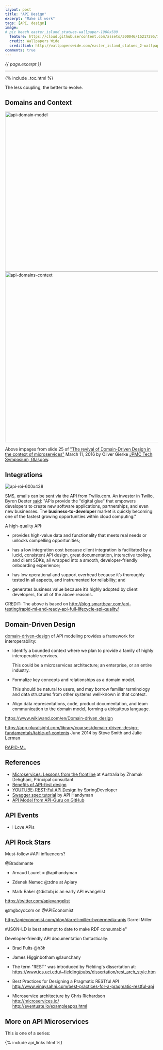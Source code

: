 ```yaml
---
layout: post
title: "API Design"
excerpt: "Make it work"
tags: [API, design]
image:
# pic beach easter_island_statues-wallpaper-1900x500 
  feature: https://cloud.githubusercontent.com/assets/300046/15217295/1da4a576-1818-11e6-9a2c-527ae637d5c5.jpg
  credit: Wallpapers Wide
  creditlink: http://wallpaperswide.com/easter_island_statues_2-wallpapers.html
comments: true
---
```

<i>{{ page.excerpt }}</i>
<hr />
{% include _toc.html %}

The less coupling, the better to evolve.

## Domains and Context

<img width="528" alt="api-domain-model" src="https://cloud.githubusercontent.com/assets/300046/15142196/3e09a6a8-1661-11e6-993a-88bae6ae3b40.png">

<img width="562" alt="api-domains-context" src="https://cloud.githubusercontent.com/assets/300046/15142205/46d06e70-1661-11e6-97e8-517201d7c505.png">

Above impages from slide 25 of
<a target="_blank" href="https://speakerdeck.com/olivergierke/the-revival-of-domain-driven-design-in-the-context-of-microservices?utm_content=buffer65874">
"The revival of Domain-Driven Design in the context of microservices"</a>
March 11, 2016
by Oliver Gierke
<a target="_blank" href="http://pivotal.io/event/jpmc-glasgow-tech-symposium">JPMC Tech Symposium, Glasgow</a>.




## Integrations #

![api-roi-600x438](https://cloud.githubusercontent.com/assets/300046/15142705/7f951a4c-1663-11e6-93ad-8104b7d29274.jpg)

SMS, emails can be sent via the API from Twilio.com.
An investor in Twilio, Byron Deeter <a href="http://venturebeat.com/2013/08/31/api-economy/">said</a>:
"APIs provide the "digital glue" that empowers developers to create new software applications,
partnerships, and even new businesses. The <strong>business-to-developer</strong> market is quickly becoming one
of the fastest growing opportunities within cloud computing."

A high-quality API:

* provides high-value data and functionality that meets real needs or unlocks compelling opportunities;

* has a low integration cost because client integration is facilitated by a lucid, consistent API design, great documentation, interactive tooling, and client SDKs, all wrapped into a smooth, developer-friendly onboarding experience;

* has low operational and support overhead because it’s thoroughly tested in all aspects, and instrumented for reliability; and

* generates business value because it’s highly adopted by client developers, for all of the above reasons.

CREDIT: The above is based on 
http://blog.smartbear.com/api-testing/rapid-ml-and-ready-api-full-lifecycle-api-quality/



## Domain-Driven Design

<a target="_blank" href="https://domainlanguage.com/ddd/">
domain-driven-design</a> 
of API modeling provides a framework for interoperability:

* Identify a bounded context where we plan to provide a family of highly interoperable services. 
   
   This could be a microservices architecture; an enterprise, or an entire industry.

* Formalize key concepts and relationships as a domain model. 

   This should be natural to users, and may borrow familiar terminology and data structures from other systems well-known in that context.

* Align data representations, code, product documentation, and team communication to the domain model, forming a ubiquitous language.

https://www.wikiwand.com/en/Domain-driven_design

https://app.pluralsight.com/library/courses/domain-driven-design-fundamentals/table-of-contents
	June 2014
	by Steve Smith and Julie Lerman

<a target="_blank" href="http://rapid-api.org/rapid-ml">
RAPID-ML</a>


## References

* <a target="_blank" href="https://www.thoughtworks.com/insights/blog/microservices-lessons-frontline/">
    Microservices: Lessons from the frontline</a>
	at Australia
	by Zhamak Dehghani, Principal consultant


* <a target="_blank" href="http://www.smartfile.com/blog/3-benefits-of-api-first-design/">
   Benefits of API-first design</a>

* <a target="_blank" href="https://www.youtube.com/watch?v=oG2rotiGr90/">
	YOUTUBE: REST-Ful API Design</a>
	by SpringDeveloper 

* <a target="_blank" href="http://apihandyman.io/writing-openapi-swagger-specification-tutorial-part-1-introduction/">
   Swagger spec tutorial</a>
   by API Handyman

* <a target="_blank" href="https://github.com/APIs-guru/api-models#existing-integrations">
   API Model from API-Guru on GitHub</a>

## API Events

* I Love APIs


## API Rock Stars

Must-follow #API influencers? 

@Bradamante 

* Arnaud Lauret = @apihandyman 

* Zdenek Nemec @zdne at Apiary

* Mark Baker @distobj is an early API evangelist

https://twitter.com/apievangelist

@mgboydcom on @APIEconomist

http://apieconomist.com/blog/darrel-miller-hypermedia-apis
	Darrel Miller

   #JSON-LD is best attempt to date to make RDF consumable"

Developer-friendly API documentation fantastically:

* Brad Fults @h3h 

* James Higginbotham @launchany

* The term "REST" was introduced by Fielding's dissertation at:<br />
   https://www.ics.uci.edu/~fielding/pubs/dissertation/rest_arch_style.htm

* Best Practices for Designing a Pragmatic RESTful API<br />
   http://www.vinaysahni.com/best-practices-for-a-pragmatic-restful-api

* Microservice architecture by Chris Richardson<br />
   http://microservices.io/<br />
   http://eventuate.io/exampleapps.html


## More on API Microservices #

This is one of a series:

{% include api_links.html %}
